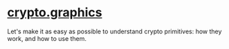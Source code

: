 # [crypto.graphics](https://crypto.graphics/)

Let's make it as easy as possible to understand crypto primitives: how they work, and how to use them.